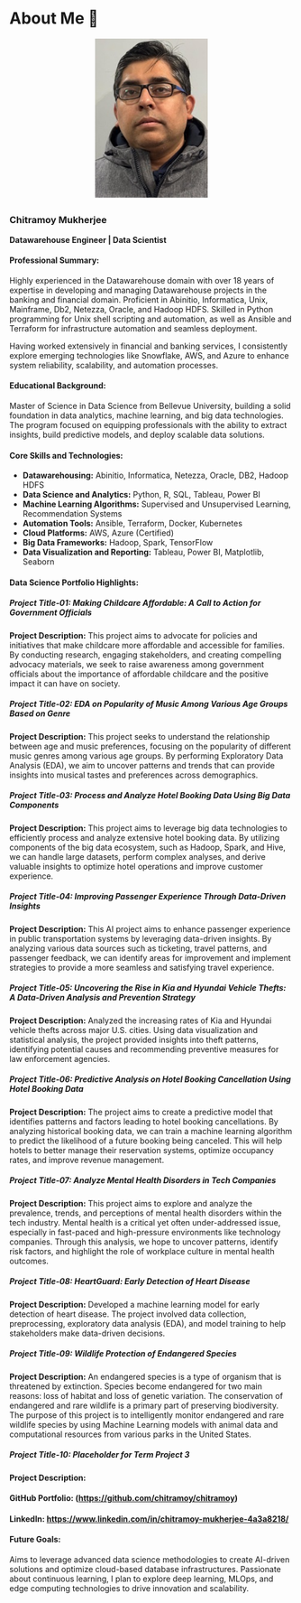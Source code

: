 # About Me 👋

<div align="center">
    <img src="https://github.com/chitramoy/chitramoy.github.io/blob/main/Image/Chitramoy_image.jpg" alt="Chitramoy Mukherjee" width="200" />
</div>

### Chitramoy Mukherjee
**Datawarehouse Engineer | Data Scientist**

#### Professional Summary:
Highly experienced in the Datawarehouse domain with over 18 years of expertise in developing and managing Datawarehouse projects in the banking and financial domain. Proficient in Abinitio, Informatica, Unix, Mainframe, Db2, Netezza, Oracle, and Hadoop HDFS. Skilled in Python programming for Unix shell scripting and automation, as well as Ansible and Terraform for infrastructure automation and seamless deployment.

Having worked extensively in financial and banking services, I consistently explore emerging technologies like Snowflake, AWS, and Azure to enhance system reliability, scalability, and automation processes.

#### Educational Background:
Master of Science in Data Science from Bellevue University, building a solid foundation in data analytics, machine learning, and big data technologies. The program focused on equipping professionals with the ability to extract insights, build predictive models, and deploy scalable data solutions.

#### Core Skills and Technologies:
- **Datawarehousing:** Abinitio, Informatica, Netezza, Oracle, DB2, Hadoop HDFS
- **Data Science and Analytics:** Python, R, SQL, Tableau, Power BI
- **Machine Learning Algorithms:** Supervised and Unsupervised Learning, Recommendation Systems
- **Automation Tools:** Ansible, Terraform, Docker, Kubernetes
- **Cloud Platforms:** AWS, Azure (Certified)
- **Big Data Frameworks:** Hadoop, Spark, TensorFlow
- **Data Visualization and Reporting:** Tableau, Power BI, Matplotlib, Seaborn

#### Data Science Portfolio Highlights:

##### Project Title-01: Making Childcare Affordable: A Call to Action for Government Officials
**Project Description:** This project aims to advocate for policies and initiatives that make childcare more affordable and accessible for families. By conducting research, engaging stakeholders, and creating compelling advocacy materials, we seek to raise awareness among government officials about the importance of affordable childcare and the positive impact it can have on society.

##### Project Title-02: EDA on Popularity of Music Among Various Age Groups Based on Genre
**Project Description:** This project seeks to understand the relationship between age and music preferences, focusing on the popularity of different music genres among various age groups. By performing Exploratory Data Analysis (EDA), we aim to uncover patterns and trends that can provide insights into musical tastes and preferences across demographics.

##### Project Title-03: Process and Analyze Hotel Booking Data Using Big Data Components
**Project Description:** This project aims to leverage big data technologies to efficiently process and analyze extensive hotel booking data. By utilizing components of the big data ecosystem, such as Hadoop, Spark, and Hive, we can handle large datasets, perform complex analyses, and derive valuable insights to optimize hotel operations and improve customer experience.

##### Project Title-04: Improving Passenger Experience Through Data-Driven Insights
**Project Description:** This AI project aims to enhance passenger experience in public transportation systems by leveraging data-driven insights. By analyzing various data sources such as ticketing, travel patterns, and passenger feedback, we can identify areas for improvement and implement strategies to provide a more seamless and satisfying travel experience.

##### Project Title-05: Uncovering the Rise in Kia and Hyundai Vehicle Thefts: A Data-Driven Analysis and Prevention Strategy
**Project Description:** Analyzed the increasing rates of Kia and Hyundai vehicle thefts across major U.S. cities. Using data visualization and statistical analysis, the project provided insights into theft patterns, identifying potential causes and recommending preventive measures for law enforcement agencies.

##### Project Title-06: Predictive Analysis on Hotel Booking Cancellation Using Hotel Booking Data
**Project Description:** The project aims to create a predictive model that identifies patterns and factors leading to hotel booking cancellations. By analyzing historical booking data, we can train a machine learning algorithm to predict the likelihood of a future booking being canceled. This will help hotels to better manage their reservation systems, optimize occupancy rates, and improve revenue management.

##### Project Title-07: Analyze Mental Health Disorders in Tech Companies
**Project Description:** This project aims to explore and analyze the prevalence, trends, and perceptions of mental health disorders within the tech industry. Mental health is a critical yet often under-addressed issue, especially in fast-paced and high-pressure environments like technology companies. Through this analysis, we hope to uncover patterns, identify risk factors, and highlight the role of workplace culture in mental health outcomes.

##### Project Title-08: HeartGuard: Early Detection of Heart Disease
**Project Description:** Developed a machine learning model for early detection of heart disease. The project involved data collection, preprocessing, exploratory data analysis (EDA), and model training to help stakeholders make data-driven decisions.

##### Project Title-09: Wildlife Protection of Endangered Species
**Project Description:** An endangered species is a type of organism that is threatened by extinction. Species become endangered for two main reasons: loss of habitat and loss of genetic variation. The conservation of endangered and rare wildlife is a primary part of preserving biodiversity. The purpose of this project is to intelligently monitor endangered and rare wildlife species by using Machine Learning models with animal data and computational resources from various parks in the United States.

##### Project Title-10: Placeholder for Term Project 3
**Project Description:** 

#### GitHub Portfolio: (https://github.com/chitramoy/chitramoy)

#### LinkedIn: https://www.linkedin.com/in/chitramoy-mukherjee-4a3a8218/

#### Future Goals:
Aims to leverage advanced data science methodologies to create AI-driven solutions and optimize cloud-based database infrastructures. Passionate about continuous learning, I plan to explore deep learning, MLOps, and edge computing technologies to drive innovation and scalability.
